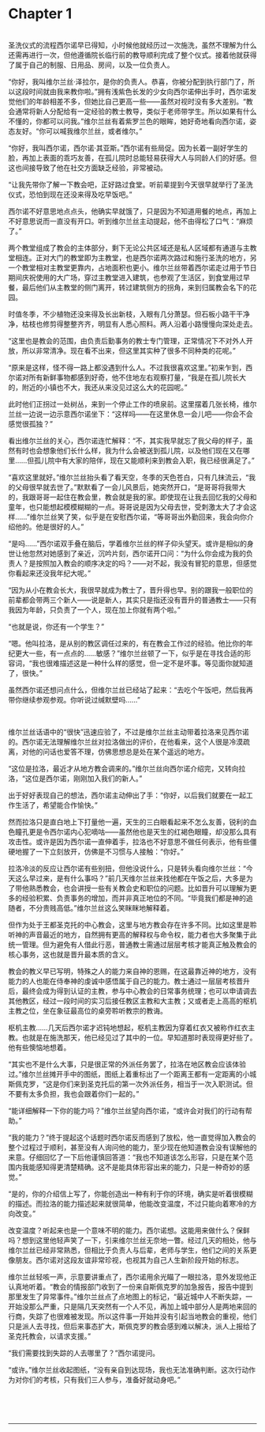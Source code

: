 # Chapter 1

<br>
圣洗仪式的流程西尔诺早已得知，小时候他就经历过一次施洗，虽然不理解为什么还需再进行一次，但他遵循院长临行前的教导顺利完成了整个仪式。接着他就获得了属于自己的制服、日用品、房间，以及一位负责人。

“你好，我叫维尔兰丝·泽拉尔，是你的负责人。恭喜，你被分配到执行部门了，所以这段时间就由我来教你啦。”拥有浅紫色长发的少女向西尔诺伸出手时，西尔诺发觉他们的年龄相差不多，但她比自己更高一些——虽然对视时没有多大差别。“教会通常将新人分配给有一定经验的教士教导，类似于老师带学生。所以如果有什么不懂的，你都可以问我。”维尔兰丝有着紫罗兰色的眼眸，她好奇地看向西尔诺，姿态友好。“你可以喊我维尔兰丝，或者维尔。”

“你好，我叫西尔诺，西尔诺·其亚斯。”西尔诺有些局促。因为长着一副好学生的脸，再加上表面的乖巧友善，在孤儿院时总能轻易获得大人与同龄人们的好感。但这也间接导致了他在社交方面缺乏经验，非常被动。

“让我先带你了解一下教会吧，正好路过食堂。听前辈提到今天很早就举行了圣洗仪式，恐怕到现在还没来得及吃早饭吧。”

西尔诺不好意思地点点头，他确实早就饿了，只是因为不知道用餐的地点，再加上不好意思说而一直没有开口。听到维尔兰丝主动提起，他不由得松了口气：“麻烦了。”

两个教堂组成了教会的主体部分，剩下无论公共区域还是私人区域都有通道与主教堂相连。正对大门的教堂即为主教堂，也是西尔诺两次路过和施行圣洗的地方，另一个教堂相对主教堂更靠内，占地面积也更小。维尔兰丝带着西尔诺走过用于节日期间庆祝使用的大广场，穿过主教堂进入建筑，也参观了生活区，到食堂用过早餐，最后他们从主教堂的侧门离开，转过建筑侧方的拐角，来到归属教会名下的花园。

时值冬季，不少植物还没来得及长出新枝，入眼有几分萧瑟。但石板小路干干净净，枯枝也修剪得整整齐齐，明显有人悉心照料。两人沿着小路慢慢向深处走去。

“这里也是教会的范围，由负责后勤事务的教士专门管理，正常情况下不对外人开放，所以非常清净。现在看不出来，但这里其实种了很多不同种类的花呢。”

“原来是这样，怪不得一路上都没遇到什么人。不过我很喜欢这里。”初来乍到，西尔诺对所有新鲜事物都感到好奇，他不住地左右观察打量，“我是在孤儿院长大的，附近的小镇也不大，我还从来没见过这么大的花园呢。”

此时他们正拐过一处树丛，来到一个停止工作的喷泉前。这里摆着几张长椅，维尔兰丝一边说一边示意西尔诺坐下：“这样吗——在这里休息一会儿吧——你会不会感觉很孤独？”

看出维尔兰丝的关心，西尔诺连忙解释：“不，其实我早就忘了我父母的样子，虽然有时也会想象他们长什么样，我为什么会被送到孤儿院，以及他们现在又在哪里……但孤儿院中有大家的陪伴，现在又能顺利来到教会入职，我已经很满足了。”

“喜欢这里就好。”维尔兰丝抬头看了看天空，冬季的天色苍白，只有几抹流云，“我的父母很早就去世了。”默默看了一会儿风景后，她突然开口，“是哥哥将我带大的，我跟哥哥一起住在教会里，教会就是我的家。即使现在让我去回忆我的父母和童年，也只能想起模模糊糊的一点。哥哥说是因为父母去世，受刺激太大了才会这样……”维尔兰丝笑了笑，似乎是在安慰西尔诺，“等哥哥出外勤回来，我会向你介绍他的。他是很好的人。”

“是吗……”西尔诺双手叠在脑后，学着维尔兰丝的样子仰头望天。或许是相似的身世让他忽然对她感到了亲近，沉吟片刻，西尔诺开口问：“为什么你会成为我的负责人？是按照加入教会的顺序决定的吗？——对不起，我没有冒犯的意思，但感觉你看起来还没我年纪大呢。”

“因为从小在教会长大，我很早就成为教士了，晋升得也早。别的跟我一般职位的前辈都会带两三个新人——说是新人，其实只是指还没有晋升的普通教士——只有我因为年龄，只负责了一个人，现在加上你就有两个啦。”

“也就是说，你还有一个学生？”

“嗯。他叫拉洛，是从别的教区调任过来的，有在教会工作过的经验。他比你的年纪更大一些，有一点点的……敏感？”维尔兰丝顿了一下，似乎是在寻找合适的形容词，“我也很难描述这是一种什么样的感觉，但一定不是坏事。等见面你就知道了，很快。”

虽然西尔诺还想问点什么，但维尔兰丝已经站了起来：“去吃个午饭吧，然后我再带你继续参观参观。你听说过缄默壁吗……”

<br>

维尔兰丝话语中的“很快”迅速应验了，不过是维尔兰丝主动带着拉洛来见西尔诺的。西尔诺无法理解维尔兰丝对拉洛做出的评价，在他看来，这个人很是冷漠疏离，对他的问话也爱答不理，仿佛思想总是处在某个遥远的地方。

“这位是拉洛，最近才从地方教会调来的。”维尔兰丝向西尔诺介绍完，又转向拉洛，“这位是西尔诺，刚刚加入我们的新人。”

出于好好表现自己的想法，西尔诺主动伸出了手：“你好，以后我们就要在一起工作生活了，希望能合作愉快。”

然而拉洛只是直白地上下打量他一遍，天生的三白眼看起来不怎么友善，锐利的血色瞳孔更是令西尔诺内心犯嘀咕——虽然他也是天生的红褐色眼瞳，却没那么具有攻击性。或许是因为西尔诺一直伸着手，拉洛也不好意思不做任何表示，他有些僵硬地握了一下立刻放开，仿佛是不习惯与人接触：“你好。”

拉洛冷淡的反应让西尔诺有些别扭，但他没说什么，只是转头看向维尔兰丝：“今天这么早过来，是有什么事吗？”前几天维尔兰丝来找他都在午饭之后，大多是为了带他熟悉教会，也会讲授一些有关教会史和职位的问题。比如晋升可以理解为更多的经验积累、负责事务的增加，而并非真正地位的不同。“毕竟我们都是神的追随者，不分贵贱高低。”维尔兰丝这么笑眯眯地解释着。

但作为处于王都圣克托的中心教会，这里与地方教会存在许多不同。比如这里是聆听神的声音最近的地方，自然拥有更高的解释权与命令权，能力者也大多聚集于此统一管理。但为避免有人借此行恶，普通教士需通过层层考核才能真正触及教会的核心事务，这也就是晋升最本质的含义。

教会的教义早已写明，特殊之人的能力来自神的恩赐，在这最靠近神的地方，没有能力的人也能在侍奉神的虔诚中感悟属于自己的能力。教士通过一层层考核晋升后，最终会成为得到认证的主教，参与中心教会的日常事务统理；也可以申请调去其他教区，经过一段时间的实习后接任教区主教和大主教；又或者走上高高的枢机主教之位，坐在象征最高位的桌旁聆听教宗的教诲。

枢机主教……几天后西尔诺才迟钝地想起，枢机主教因为穿着红衣又被称作红衣主教。也就是在施洗那天，他已经见过了其中的一位。早知道那时表现得更好些了。他有些懊恼地想着。

“其实也不是什么大事，只是很正常的外派任务罢了，拉洛在地区教会应该体验过。”维尔兰丝摊开手中的图纸，图纸上着重标出了一个距离王都有一定距离的小城斯佩克罗，“这是你们来到圣克托后的第一次外派任务，相当于一次入职测试。但不要有太多负担，我也会跟着你们一起的。”

“能详细解释一下你的能力吗？”维尔兰丝望向西尔诺，“或许会对我们的行动有帮助。”

“我的能力？”终于提起这个话题时西尔诺反而感到了放松，他一直觉得加入教会的整个过程过于顺利，甚至没有人询问他的能力，至少现在他知道教会没有误解他的来意。仔细回忆了一下后他谨慎回答道：“我也不知道该怎么形容，只是在某个范围内我能感知得更清楚精确。这不是能具体形容出来的能力，只是一种奇妙的感觉。”

“是的，你的介绍信上写了，你能创造出一种有利于你的环境，确实是听着很模糊的描述。而拉洛的能力描述起来就很简单，他能改变温度，不过只能向着寒冷的方向改变。”

改变温度？听起来也是一个意味不明的能力。西尔诺想。这能用来做什么？保鲜吗？想到这里他轻声笑了一下，引来维尔兰丝无奈地一瞥。经过几天的相处，他与维尔兰丝已经非常熟悉，但相比于负责人与后辈，老师与学生，他们之间的关系更像朋友。西尔诺对这段友谊非常珍视，也视其为自己人生新阶段开始的标志。

维尔兰丝轻咳一声，示意要讲重点了，西尔诺用余光瞄了一眼拉洛，意外发现他正认真地听着。“教会的情报部门收到了一份来自斯佩克罗的加急报告，报告中提到那里发生了异常事件。”维尔兰丝点了点地图上的标记，“最近城中人不断失踪，一开始没那么严重，只是隔几天突然有一个人不见，再加上城中部分人是两地来回的行商，失踪了也很难被发现。所以这件事一开始并没有引起当地教会的重视，他们只是派人去寻找，但后来事态扩大，斯佩克罗的教会感到难以解决，派人上报给了圣克托教会，以请求支援。”

“我们需要找到失踪的人去哪里了？”西尔诺提问。

“或许。”维尔兰丝收起图纸，“没有亲自到达现场，我也无法准确判断。这次行动作为对你们的考核，只有我们三人参与，准备好就动身吧。”

<br>
<br>
<br>

---

